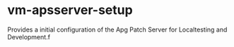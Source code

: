 # vm-apsserver-setup
Provides a initial configuration of the Apg Patch Server for Localtesting and Development.f